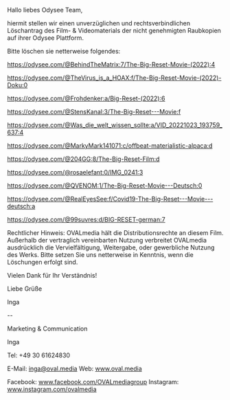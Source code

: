 Hallo liebes Odysee Team,

hiermit stellen wir einen unverzüglichen und rechtsverbindlichen Löschantrag des Film- & Videomaterials der nicht genehmigten Raubkopien auf ihrer Odysee Plattform.

Bitte löschen sie netterweise folgendes:

https://odysee.com/@BehindTheMatrix:7/The-Big-Reset-Movie-(2022):4

https://odysee.com/@TheVirus_is_a_HOAX:f/The-Big-Reset-Movie-(2022)-Doku:0

https://odysee.com/@Frohdenker:a/Big-Reset-(2022):6

https://odysee.com/@StensKanal:3/The-Big-Reset---Movie:f

https://odysee.com/@Was_die_welt_wissen_sollte:a/VID_20221023_193759_637:4

https://odysee.com/@MarkyMark141071:c/offbeat-materialistic-alpaca:d

https://odysee.com/@204GG:8/The-Big-Reset-Film:d

https://odysee.com/@rosaelefant:0/IMG_0241:3

https://odysee.com/@QVENOM:1/The-Big-Reset-Movie---Deutsch:0

https://odysee.com/@RealEyesSee:f/Covid19-The-Big-Reset---Movie---deutsch:a

https://odysee.com/@99suvres:d/BIG-RESET-german:7


Rechtlicher Hinweis:
OVALmedia hält die Distributionsrechte an diesem Film.
Außerhalb der vertraglich vereinbarten Nutzung verbreitet OVALmedia ausdrücklich die Vervielfältigung, Weitergabe, oder gewerbliche Nutzung des Werks.
Bitte setzen Sie uns netterweise in Kenntnis, wenn die Löschungen erfolgt sind.

Vielen Dank für Ihr Verständnis!

Liebe Grüße

Inga

-- 

Marketing & Communication


Inga

Tel: +49 30 61624830

E-Mail: inga@oval.media
Web: www.oval.media

Facebook: www.facebook.com/OVALmediagroup
Instagram: www.instagram.com/ovalmedia
